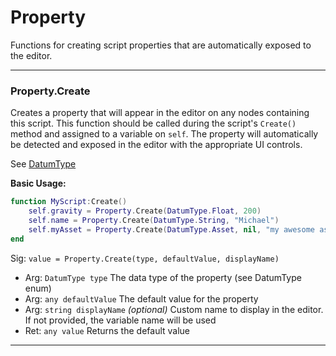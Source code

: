 # Property

Functions for creating script properties that are automatically exposed to the editor.

---
### Property.Create
Creates a property that will appear in the editor on any nodes containing this script. This function should be called during the script's `Create()` method and assigned to a variable on `self`. The property will automatically be detected and exposed in the editor with the appropriate UI controls.

See [DatumType](./Enums.md#datumtype)

**Basic Usage:**
```lua
function MyScript:Create()
    self.gravity = Property.Create(DatumType.Float, 200)
    self.name = Property.Create(DatumType.String, "Michael")
    self.myAsset = Property.Create(DatumType.Asset, nil, "my awesome asset")
end
```

Sig: `value = Property.Create(type, defaultValue, displayName)`
 - Arg: `DatumType type` The data type of the property (see DatumType enum)
 - Arg: `any defaultValue` The default value for the property
 - Arg: `string displayName` *(optional)* Custom name to display in the editor. If not provided, the variable name will be used
 - Ret: `any value` Returns the default value
---
